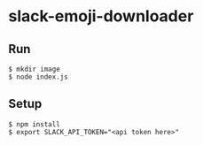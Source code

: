 # slack-emoji-downloader

## Run
```
$ mkdir image
$ node index.js
```

## Setup
```
$ npm install
$ export SLACK_API_TOKEN="<api token here>"
```
